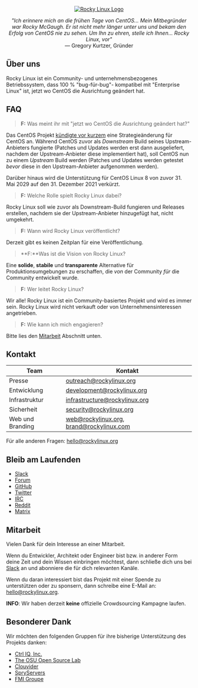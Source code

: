 <p align="center">
<a href="https://rockylinux.org/">
<img src="https://media.githubusercontent.com/media/rocky-linux/branding/main/logo-text-light%402x.png" alt="Rocky Linux Logo">
</a>
</p>

<p align="center">
<i>"Ich erinnere mich an die frühen Tage von CentOS... Mein Mitbegründer war Rocky McGaugh. Er ist nicht mehr länger unter uns und bekam den Erfolg von CentOS nie zu sehen. Um Ihn zu ehren, stelle ich Ihnen... Rocky Linux, vor"</i><br>
— Gregory Kurtzer, Gründer
</p>

## Über uns

Rocky Linux ist ein Community- und unternehmensbezogenes Betriebssystem, dass 100 % "bug-für-bug"- kompatibel mit "Enterprise Linux" ist, jetzt wo CentOS die Ausrichtung geändert hat.

## FAQ

> **F:** Was meint ihr mit "jetzt wo CentOS die Ausrichtung geändert hat?"

Das CentOS Projekt [kündigte vor kurzem](https://blog.centos.org/2020/12/future-is-centos-stream/) eine Strategieänderung für CentOS an. Während CentOS zuvor als *Downstream* Build seines Upstream-Anbieters fungierte (Patches und Updates werden erst dann ausgeliefert, nachdem der Upstream-Anbieter diese implementiert hat), soll CentOS nun zu einem *Upstream* Build werden (Patches und Updates werden getestet *bevor* diese in den Upstream-Anbieter aufgenommen werden).

Darüber hinaus wird die Unterstützung für CentOS Linux 8 von zuvor 31. Mai 2029  auf den 31. Dezember 2021 verkürzt.

> **F:** Welche Rolle spielt Rocky Linux dabei?

Rocky Linux soll wie zuvor als Downstream-Build fungieren und Releases erstellen, nachdem sie der Upstream-Anbieter hinzugefügt hat, nicht umgekehrt.

> **F:** Wann wird Rocky Linux veröffentlicht?

Derzeit gibt es keinen Zeitplan für eine Veröffentlichung.

> **F:**Was ist die Vision von Rocky Linux?

Eine **solide**, **stabile** und **transparente** Alternative für Produktionsumgebungen zu erschaffen, die *von* der Community *für* die Community entwickelt wurde.

> **F:** Wer leitet Rocky Linux?

Wir alle! Rocky Linux ist ein Community-basiertes Projekt und wird es immer sein. Rocky Linux wird nicht verkauft oder von Unternehmensinteressen angetrieben.

> **F:** Wie kann ich mich engagieren?

Bitte lies den [Mitarbeit](#mitarbeit) Abschnitt unten.

## Kontakt

| Team                          | Kontakt                                   |
|-------------------------------|-------------------------------------------|
| Presse                        | outreach@rockylinux.org                   |
| Entwicklung                   | development@rockylinux.org                |
| Infrastruktur                 | infrastructure@rockylinux.org             |
| Sicherheit                    | security@rockylinux.org                   |
| Web und Branding              | web@rockylinux.org, brand@rockylinux.com  |


Für alle anderen Fragen: hello@rockylinux.org

## Bleib am Laufenden

* [Slack](https://join.slack.com/t/hpcng/shared_invite/zt-k29vv4ab-yj1ksbHK_ZkXYi6HGtTYfw)
* [Forum](https://forums.rockylinux.org/)
* [GitHub](https://github.com/rocky-linux/)
* [Twitter](https://twitter.com/rocky_linux)
* [IRC](https://webchat.freenode.net/?channels=rockylinux)
* [Reddit](https://www.reddit.com/r/RockyLinux)
* [Matrix](https://matrix.to/#/+rockylinux:matrix.org)

## Mitarbeit

Vielen Dank für dein Interesse an einer Mitarbeit.

Wenn du Entwickler, Architekt oder Engineer bist bzw. in anderer Form deine Zeit und dein Wissen einbringen möchtest, dann schließe dich uns bei [Slack](https://join.slack.com/t/hpcng/shared_invite/zt-k29vv4ab-yj1ksbHK_ZkXYi6HGtTYfw) an und abonniere die für dich relevanten Kanäle.

Wenn du daran interessiert bist das Projekt mit einer Spende zu unterstützen oder zu sponsern, dann schreibe eine E-Mail an:  hello@rockylinux.org.

**INFO**: Wir haben derzeit **keine** offizielle Crowdsourcing Kampagne laufen.

## Besonderer Dank

Wir möchten den folgenden Gruppen für ihre bisherige Unterstützung des Projekts danken:
* [Ctrl IQ, Inc.](https://www.ctrl-cmd.com)
* [The OSU Open Source Lab](https://osuosl.org/)
* [Clouvider](https://www.clouvider.co.uk/)
* [SpryServers](https://www.spryservers.net/)
* [FMI Groupe](https://www.fmi.fr/)
